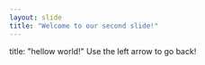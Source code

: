 ```yaml
---
layout: slide
title: "Welcome to our second slide!"
---
```

title: "hellow world!"
Use the left arrow to go back!
